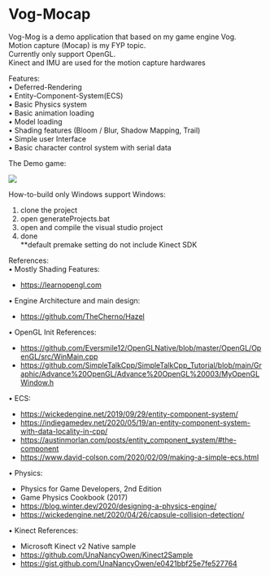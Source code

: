 # Vog-Mocap

Vog-Mog is a demo application that based on my game engine Vog.<br />
Motion capture (Mocap) is my FYP topic.<br />
Currently only support OpenGL.<br />
Kinect and IMU are used for the motion capture hardwares<br />

Features:<br />
• Deferred-Rendering<br />
• Entity-Component-System(ECS)<br />
• Basic Physics system <br />
• Basic animation loading<br />
• Model loading<br />
• Shading features (Bloom / Blur, Shadow Mapping, Trail)<br />
• Simple user Interface<br />
• Basic character control system with serial data<br />

The Demo game:
<!--- ![alt text](https://github.com/SamLeungguy/Vog-Mocap/blob/main/media/png/demo-game.png?raw=true) ---> 
![](https://github.com/SamLeungguy/Vog-Mocap/blob/main/media/gifs/demo-game-raw.gif)

How-to-build
only Windows support
Windows: 
1. clone the project
2. open generateProjects.bat
3. open and compile the visual studio project
4. done<br />
**default premake setting do not include Kinect SDK

References: <br />
• Mostly Shading Features: 
- https://learnopengl.com

• Engine Architecture and main design: 
- https://github.com/TheCherno/Hazel

• OpenGL Init References:
- https://github.com/Eversmile12/OpenGLNative/blob/master/OpenGL/OpenGL/src/WinMain.cpp
- https://github.com/SimpleTalkCpp/SimpleTalkCpp_Tutorial/blob/main/Graphic/Advance%20OpenGL/Advance%20OpenGL%20003/MyOpenGLWindow.h

• ECS:
- https://wickedengine.net/2019/09/29/entity-component-system/
- https://indiegamedev.net/2020/05/19/an-entity-component-system-with-data-locality-in-cpp/
- https://austinmorlan.com/posts/entity_component_system/#the-component
- https://www.david-colson.com/2020/02/09/making-a-simple-ecs.html

• Physics:
- Physics for Game Developers, 2nd Edition
- Game Physics Cookbook (2017)
- https://blog.winter.dev/2020/designing-a-physics-engine/
- https://wickedengine.net/2020/04/26/capsule-collision-detection/

• Kinect References: 
- Microsoft Kinect v2 Native sample
- https://github.com/UnaNancyOwen/Kinect2Sample
- https://gist.github.com/UnaNancyOwen/e0421bbf25e7fe527764
